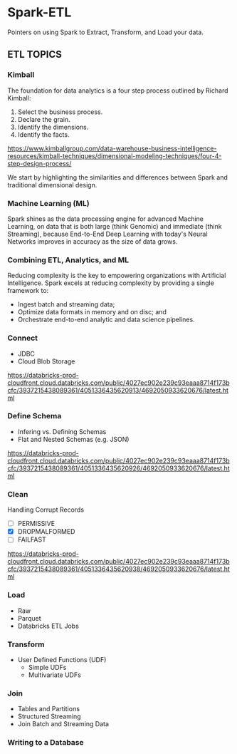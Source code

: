 # Spark-ETL
Pointers on using Spark to Extract, Transform, and Load your data.

## ETL TOPICS

### Kimball

The foundation for data analytics is a four step process outlined by Richard Kimball:
1. Select the business process.
2. Declare the grain.
3. Identify the dimensions.
4. Identify the facts. 

https://www.kimballgroup.com/data-warehouse-business-intelligence-resources/kimball-techniques/dimensional-modeling-techniques/four-4-step-design-process/

We start by highlighting the similarities and differences between Spark and traditional dimensional design.

### Machine Learning (ML)

Spark shines as the data processing engine for advanced Machine Learning, on data that is both large (think Genomic) and immediate (think Streaming), because End-to-End Deep Learning with today's Neural Networks improves in accuracy as the size of data grows.

### Combining ETL, Analytics, and ML

Reducing complexity is the key to empowering organizations with Artificial Intelligence.  Spark excels at reducing complexity by providing a single framework to:
* Ingest batch and streaming data;
* Optimize data formats in memory and on disc; and
* Orchestrate end-to-end analytic and data science pipelines.

### Connect

* JDBC
* Cloud Blob Storage

https://databricks-prod-cloudfront.cloud.databricks.com/public/4027ec902e239c93eaaa8714f173bcfc/3937215438089361/4051336435620913/4692050933620676/latest.html

### Define Schema

* Infering vs. Defining Schemas
* Flat and Nested Schemas (e.g. JSON) 

https://databricks-prod-cloudfront.cloud.databricks.com/public/4027ec902e239c93eaaa8714f173bcfc/3937215438089361/4051336435620926/4692050933620676/latest.html

### Clean

Handling Corrupt Records
- [ ] PERMISSIVE
- [x] DROPMALFORMED
- [ ] FAILFAST

https://databricks-prod-cloudfront.cloud.databricks.com/public/4027ec902e239c93eaaa8714f173bcfc/3937215438089361/4051336435620938/4692050933620676/latest.html

### Load

* Raw
* Parquet
* Databricks ETL Jobs

### Transform

* User Defined Functions (UDF)
  - Simple UDFs
  - Multivariate UDFs

### Join

* Tables and Partitions
* Structured Streaming
* Join Batch and Streaming Data

### Writing to a Database

